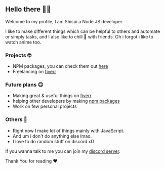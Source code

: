 ## Hello there 🙋‍♂️
Welcome to my profile, I am Shisui a Node JS developer.

I like to make different things which can be helpful to others and automate or simply tasks, and I also like to chill 🥶 with friends.
Oh i forgot i like to watch anime too.

### Projects 🤓
- NPM packages, you can check them out [here](https://www.npmjs.com/~shisui)
- Freelancing on [fiverr](https://www.fiverr.com/kartikethehuman)

### Future plans 😌
- Making great & useful things on [fiverr](https://www.fiverr.com/kartikethehuman)
- helping other developers by making [npm packages](https://www.npmjs.com/~shisui)
- Work on few personal projects

### Others 👻
- Right now I make lot of things mainly with JavaScript.
- And um i don't do anything else lmao.
- I love to do random stuff on discord xD

If you wanna talk to me you can join my [discord server](https://discord.gg/krazydev).

Thank You for reading ♥
